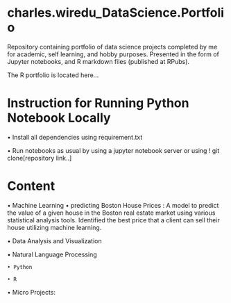 # charles.wiredu_DataScience.Portfolio
Repository containing portfolio of data science projects completed by me for academic, self learning, and hobby purposes. Presented in the form of Jupyter notebooks, and R markdown files (published at RPubs).

The R portfolio is located here...

# Instruction for Running Python Notebook Locally

•	Install all dependencies using requirement.txt

• Run notebooks as usual by using a jupyter notebook server or using ! git clone[repository link..]

# Content

• Machine Learning
    • predicting Boston House Prices :  A model to predict the value of a given house in the Boston real estate market using various statistical analysis tools. Identified the best price that a client can sell their house utilizing machine learning.

• Data Analysis and Visualization

• Natural Language Processing

    • Python
    
    • R
    
• Micro Projects:

